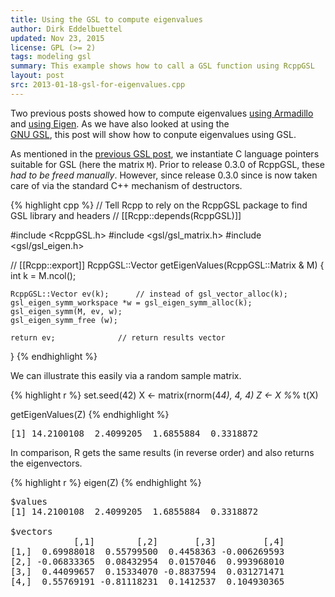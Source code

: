 ```yaml
---
title: Using the GSL to compute eigenvalues
author: Dirk Eddelbuettel
updated: Nov 23, 2015
license: GPL (>= 2)
tags: modeling gsl
summary: This example shows how to call a GSL function using RcppGSL
layout: post
src: 2013-01-18-gsl-for-eigenvalues.cpp
---
```

Two previous posts showed how to compute eigenvalues 
[using Armadillo](../armadillo-eigenvalues) and 
[using Eigen](../eigen-eigenvalues/). As we have also looked at using the  
[GNU GSL](http://www.gnu.org/software/gsl/), this post will show how to
conpute eigenvalues using GSL.

As mentioned in the [previous GSL post](../gsl-colnorm-example), we
instantiate C language pointers suitable for GSL (here the matrix
`M`). Prior to release 0.3.0 of RcppGSL, these *had to be freed manually*. 
However, since release 0.3.0 since is now taken care of via the standard
C++ mechanism of destructors.


{% highlight cpp %}
// Tell Rcpp to rely on the RcppGSL package to find GSL library and headers
// [[Rcpp::depends(RcppGSL)]]

#include <RcppGSL.h>
#include <gsl/gsl_matrix.h>
#include <gsl/gsl_eigen.h>

// [[Rcpp::export]]
RcppGSL::Vector getEigenValues(RcppGSL::Matrix & M) {
    int k = M.ncol();

    RcppGSL::Vector ev(k);  	// instead of gsl_vector_alloc(k);
    gsl_eigen_symm_workspace *w = gsl_eigen_symm_alloc(k);
    gsl_eigen_symm(M, ev, w);
    gsl_eigen_symm_free (w);

    return ev;				// return results vector  
}
{% endhighlight %}

We can illustrate this easily via a random sample matrix.

{% highlight r %}
set.seed(42)
X <- matrix(rnorm(4*4), 4, 4)
Z <- X %*% t(X)

getEigenValues(Z)
{% endhighlight %}



<pre class="output">
[1] 14.2100108  2.4099205  1.6855884  0.3318872
</pre>

In comparison, R gets the same results (in reverse order) and also returns the eigenvectors.

{% highlight r %}
eigen(Z)
{% endhighlight %}



<pre class="output">
$values
[1] 14.2100108  2.4099205  1.6855884  0.3318872

$vectors
            [,1]        [,2]       [,3]         [,4]
[1,]  0.69988018  0.55799500  0.4458363 -0.006269593
[2,] -0.06833365  0.08432954  0.0157046  0.993968010
[3,]  0.44099657  0.15334070 -0.8837594  0.031271471
[4,]  0.55769191 -0.81118231  0.1412537  0.104930365
</pre>
